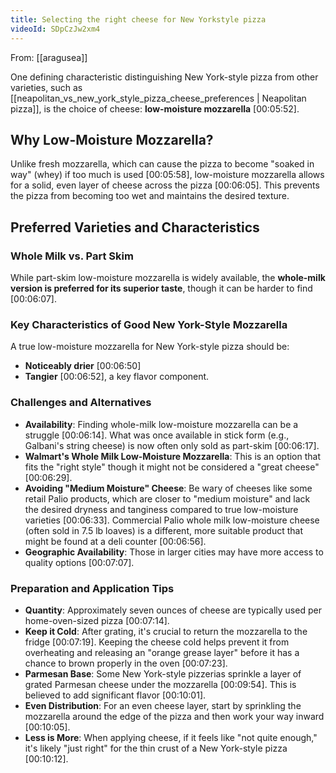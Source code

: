 ```yaml
---
title: Selecting the right cheese for New Yorkstyle pizza
videoId: SDpCzJw2xm4
---
```


From: [[aragusea]] <br/> 

One defining characteristic distinguishing New York-style pizza from other varieties, such as [[neapolitan_vs_new_york_style_pizza_cheese_preferences | Neapolitan pizza]], is the choice of cheese: **low-moisture mozzarella** <a class="yt-timestamp" data-t="00:05:52">[00:05:52]</a>.

## Why Low-Moisture Mozzarella?

Unlike fresh mozzarella, which can cause the pizza to become "soaked in way" (whey) if too much is used <a class="yt-timestamp" data-t="00:05:58">[00:05:58]</a>, low-moisture mozzarella allows for a solid, even layer of cheese across the pizza <a class="yt-timestamp" data-t="00:06:05">[00:06:05]</a>. This prevents the pizza from becoming too wet and maintains the desired texture.

## Preferred Varieties and Characteristics

### Whole Milk vs. Part Skim
While part-skim low-moisture mozzarella is widely available, the **whole-milk version is preferred for its superior taste**, though it can be harder to find <a class="yt-timestamp" data-t="00:06:07">[00:06:07]</a>.

### Key Characteristics of Good New York-Style Mozzarella
A true low-moisture mozzarella for New York-style pizza should be:
*   **Noticeably drier** <a class="yt-timestamp" data-t="00:06:50">[00:06:50]</a>
*   **Tangier** <a class="yt-timestamp" data-t="00:06:52">[00:06:52]</a>, a key flavor component.

### Challenges and Alternatives
*   **Availability**: Finding whole-milk low-moisture mozzarella can be a struggle <a class="yt-timestamp" data-t="00:06:14">[00:06:14]</a>. What was once available in stick form (e.g., Galbani's string cheese) is now often only sold as part-skim <a class="yt-timestamp" data-t="00:06:17">[00:06:17]</a>.
*   **Walmart's Whole Milk Low-Moisture Mozzarella**: This is an option that fits the "right style" though it might not be considered a "great cheese" <a class="yt-timestamp" data-t="00:06:29">[00:06:29]</a>.
*   **Avoiding "Medium Moisture" Cheese**: Be wary of cheeses like some retail Palio products, which are closer to "medium moisture" and lack the desired dryness and tanginess compared to true low-moisture varieties <a class="yt-timestamp" data-t="00:06:33">[00:06:33]</a>. Commercial Palio whole milk low-moisture cheese (often sold in 7.5 lb loaves) is a different, more suitable product that might be found at a deli counter <a class="yt-timestamp" data-t="00:06:56">[00:06:56]</a>.
*   **Geographic Availability**: Those in larger cities may have more access to quality options <a class="yt-timestamp" data-t="00:07:07">[00:07:07]</a>.

### Preparation and Application Tips
*   **Quantity**: Approximately seven ounces of cheese are typically used per home-oven-sized pizza <a class="yt-timestamp" data-t="00:07:14">[00:07:14]</a>.
*   **Keep it Cold**: After grating, it's crucial to return the mozzarella to the fridge <a class="yt-timestamp" data-t="00:07:19">[00:07:19]</a>. Keeping the cheese cold helps prevent it from overheating and releasing an "orange grease layer" before it has a chance to brown properly in the oven <a class="yt-timestamp" data-t="00:07:23">[00:07:23]</a>.
*   **Parmesan Base**: Some New York-style pizzerias sprinkle a layer of grated Parmesan cheese under the mozzarella <a class="yt-timestamp" data-t="00:09:54">[00:09:54]</a>. This is believed to add significant flavor <a class="yt-timestamp" data-t="00:10:01">[00:10:01]</a>.
*   **Even Distribution**: For an even cheese layer, start by sprinkling the mozzarella around the edge of the pizza and then work your way inward <a class="yt-timestamp" data-t="00:10:05">[00:10:05]</a>.
*   **Less is More**: When applying cheese, if it feels like "not quite enough," it's likely "just right" for the thin crust of a New York-style pizza <a class="yt-timestamp" data-t="00:10:12">[00:10:12]</a>.